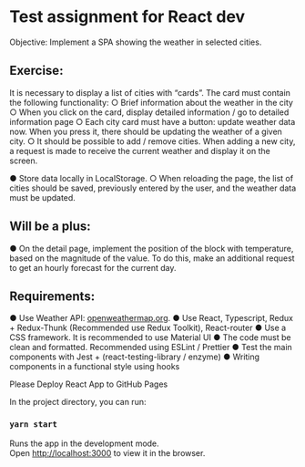 # Test assignment for React dev

Objective: Implement a SPA showing the weather in selected cities.

## Exercise:

It is necessary to display a list of cities with “cards”. The card must contain
the following functionality:
○ Brief information about the weather in the city
○ When you click on the card, display detailed information / go to
detailed information page
○ Each city card must have a button: update
weather data now. When you press it, there should be
updating the weather of a given city.
○ It should be possible to add / remove cities. When adding
a new city, a request is made to receive the current weather and display
it on the screen.

● Store data locally in LocalStorage.
○ When reloading the page, the list of cities should be saved, previously
entered by the user, and the weather data must be updated.

## Will be a plus:

● On the detail page, implement the position of the block with
temperature, based on the magnitude of the value. To do this, make an additional
request to get an hourly forecast for the current day.

## Requirements:

● Use Weather API: [openweathermap.org](https://openweathermap.org/).
● Use React, Typescript, Redux + Redux-Thunk (Recommended
use Redux Toolkit), React-router
● Use a CSS framework. It is recommended to use Material UI
● The code must be clean and formatted. Recommended
using ESLint / Prettier
● Test the main components with Jest + (react-testing-library /
enzyme)
● Writing components in a functional style using hooks

Please Deploy React App to GitHub Pages

In the project directory, you can run:

### `yarn start`

Runs the app in the development mode.\
Open [http://localhost:3000](http://localhost:3000) to view it in the browser.
